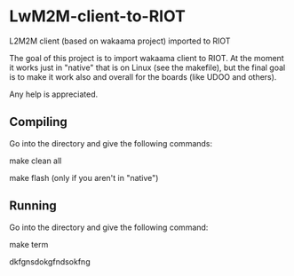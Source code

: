 # LwM2M-client-to-RIOT
L2M2M client (based on wakaama project) imported to RIOT

The goal of this project is to import wakaama client to RIOT.
At the moment it works just in "native" that is on Linux (see the makefile), but the final goal is to make it work also and overall for the boards (like UDOO and others).

Any help is appreciated.


Compiling
-----
Go into the directory and give the following commands:

make clean all

make flash (only if you aren't in "native")

Running
----------
Go into the directory and give the following command:

make term


dkfgnsdokgfndsokfng
